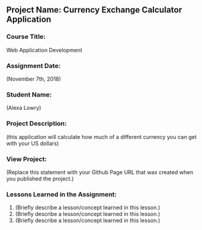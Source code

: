 ## Project Name:  Currency Exchange Calculator Application

### Course Title:
Web Application Development

### Assignment Date:  
(November 7th, 2018)

### Student Name:  
(Alexa Lowry)

### Project Description:
(this application will calculate how much of a different currency you can get with your US dollars)

### View Project:
(Replace this statement with your Github Page URL that was created when you 
 published the project.)

### Lessons Learned in the Assignment:
1. (Briefly describe a lesson/concept learned in this lesson.)
2. (Briefly describe a lesson/concept learned in this lesson.)
3. (Briefly describe a lesson/concept learned in this lesson.)


